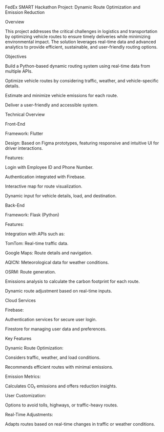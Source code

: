 FedEx SMART Hackathon Project: Dynamic Route Optimization and Emission Reduction

Overview

This project addresses the critical challenges in logistics and transportation by optimizing vehicle routes to ensure timely deliveries while minimizing environmental impact. The solution leverages real-time data and advanced analytics to provide efficient, sustainable, and user-friendly routing options.

Objectives

Build a Python-based dynamic routing system using real-time data from multiple APIs.

Optimize vehicle routes by considering traffic, weather, and vehicle-specific details.

Estimate and minimize vehicle emissions for each route.

Deliver a user-friendly and accessible system.

Technical Overview

Front-End

Framework: Flutter

Design: Based on Figma prototypes, featuring responsive and intuitive UI for driver interactions.

Features:

Login with Employee ID and Phone Number.

Authentication integrated with Firebase.

Interactive map for route visualization.

Dynamic input for vehicle details, load, and destination.

Back-End

Framework: Flask (Python)

Features:

Integration with APIs such as:

TomTom: Real-time traffic data.

Google Maps: Route details and navigation.

AQICN: Meteorological data for weather conditions.

OSRM: Route generation.

Emissions analysis to calculate the carbon footprint for each route.

Dynamic route adjustment based on real-time inputs.

Cloud Services

Firebase:

Authentication services for secure user login.

Firestore for managing user data and preferences.

Key Features

Dynamic Route Optimization:

Considers traffic, weather, and load conditions.

Recommends efficient routes with minimal emissions.

Emission Metrics:

Calculates CO₂ emissions and offers reduction insights.

User Customization:

Options to avoid tolls, highways, or traffic-heavy routes.

Real-Time Adjustments:

Adapts routes based on real-time changes in traffic or weather conditions.
